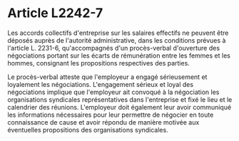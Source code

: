 # Article L2242-7

Les accords collectifs d'entreprise sur les salaires effectifs ne peuvent être déposés auprès de l'autorité administrative, dans les conditions prévues à l'article L. 2231-6, qu'accompagnés d'un procès-verbal d'ouverture des négociations portant sur les écarts de rémunération entre les femmes et les hommes, consignant les propositions respectives des parties.

Le procès-verbal atteste que l'employeur a engagé sérieusement et loyalement les négociations. L'engagement sérieux et loyal des négociations implique que l'employeur ait convoqué à la négociation les organisations syndicales représentatives dans l'entreprise et fixé le lieu et le calendrier des réunions. L'employeur doit également leur avoir communiqué les informations nécessaires pour leur permettre de négocier en toute connaissance de cause et avoir répondu de manière motivée aux éventuelles propositions des organisations syndicales.